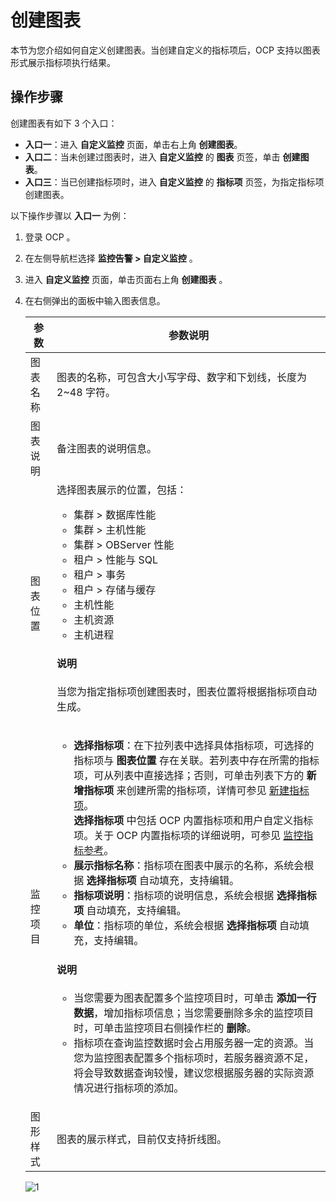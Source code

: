 # 创建图表

本节为您介绍如何自定义创建图表。当创建自定义的指标项后，OCP 支持以图表形式展示指标项执行结果。

## 操作步骤

创建图表有如下 3 个入口：

* **入口一**：进入 **自定义监控** 页面，单击右上角 **创建图表**。
* **入口二**：当未创建过图表时，进入 **自定义监控** 的 **图表** 页签，单击 **创建图表**。
* **入口三**：当已创建指标项时，进入 **自定义监控** 的 **指标项** 页签，为指定指标项创建图表。

以下操作步骤以 **入口一** 为例：

1. 登录 OCP 。

2. 在左侧导航栏选择 **监控告警 > 自定义监控** 。

3. 进入 **自定义监控** 页面，单击页面右上角 **创建图表** 。

4. 在右侧弹出的面板中输入图表信息。

    | 参数 | 参数说明 |
    |------|---------|
    | 图表名称 | 图表的名称，可包含大小写字母、数字和下划线，长度为 2~48 字符。 |
    | 图表说明 | 备注图表的说明信息。  |
    | 图表位置 | 选择图表展示的位置，包括：<ul><li>集群 > 数据库性能</li><li>集群 > 主机性能</li><li>集群 > OBServer 性能</li><li>租户 > 性能与 SQL</li><li>租户 > 事务</li><li>租户 > 存储与缓存</li><li>主机性能</li><li>主机资源</li><li>主机进程</li></ul> <main id="notice" type='note'><h4>说明</h4><p>当您为指定指标项创建图表时，图表位置将根据指标项自动生成。</p></main> |
    | 监控项目 | <ul><li>**选择指标项**：在下拉列表中选择具体指标项，可选择的指标项与 **图表位置** 存在关联。若列表中存在所需的指标项，可从列表中直接选择；否则，可单击列表下方的 **新增指标项** 来创建所需的指标项，详情可参见 [新建指标项](../300.manage-indicator-items/100.create-a-indicator-item.md)。<br>**选择指标项** 中包括 OCP 内置指标项和用户自定义指标项。关于 OCP 内置指标项的详细说明，可参见 [监控指标参考](../../../1900.reference-guide/300.monitoring-indicator-reference/100.overview-of-metrics.md)。</li><li>**展示指标名称**：指标项在图表中展示的名称，系统会根据 **选择指标项** 自动填充，支持编辑。</li><li>**指标项说明**：指标项的说明信息，系统会根据 **选择指标项** 自动填充，支持编辑。</li><li>**单位**：指标项的单位，系统会根据 **选择指标项** 自动填充，支持编辑。</li></ul><main id="notice" type='note'><h4>说明</h4><p><ul><li>当您需要为图表配置多个监控项目时，可单击 **添加一行数据**，增加指标项信息；当您需要删除多余的监控项目时，可单击监控项目右侧操作栏的 **删除**。</li><li>指标项在查询监控数据时会占用服务器一定的资源。当您为监控图表配置多个指标项时，若服务器资源不足，将会导致数据查询较慢，建议您根据服务器的实际资源情况进行指标项的添加。</li></ul></p></main>  |
    | 图形样式 | 图表的展示样式，目前仅支持折线图。   |

    ![1](https://obbusiness-private.oss-cn-shanghai.aliyuncs.com/doc/img/ocp/422/%E5%88%9B%E5%BB%BA%E5%9B%BE%E8%A1%A8.png)
